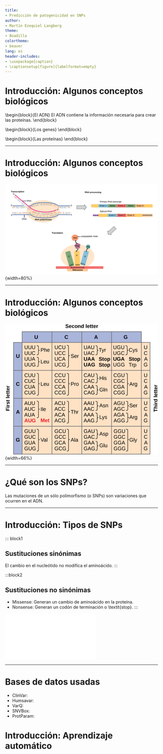 ```yaml
--- 
title:
- Predicción de patogenicidad en SNPs 
author:
- Martín Ezequiel Langberg
theme:
- Boadilla
colortheme:
- beaver
lang: es
header-includes:
- \usepackage{caption}
- \captionsetup[figure]{labelformat=empty}
---
```



# Introducción: Algunos conceptos biológicos

\begin{block}{El ADN}
El ADN contiene la información necesaria para crear las proteínas. 
\end{block}

\begin{block}{Los genes}
\end{block}

\begin{block}{Las proteínas}
\end{block}

---

# Introducción: Algunos conceptos biológicos 

![El dogma central de la biología](dogma.png){width=80%} 

---

# Introducción: Algunos conceptos biológicos

![Tabla de traducción de codones a aminoácidos](tableCodon.jpg){width=66%}

---

# ¿Qué son los SNPs?

Las mutaciones de un sólo polimorfismo (o SNPs) son variaciones que ocurren en el ADN. 

---

# Introducción: Tipos de SNPs

::: block1
## Sustituciones sinónimas
El cambio en el nucleótido no modifica el aminoácido.
:::

:::block2
## Sustituciones no sinónimas
* Missense: Generan un cambio de aminoácido en la proteína.
* Nonsense: Generan un codón de terminación o \textit{stop}.
:::

![Tipos de SNPs](snp_types.pdf)

---

# Bases de datos usadas 

* ClinVar: 
* Humsavar:
* VarQ:
* SNVBox:
* ProtParam:

# Introducción: Aprendizaje automático


